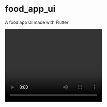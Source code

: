 # food_app_ui
A food app UI made with Flutter

<video width="320" height="240" controls>
  <source src="fast_food_ui.mp4" type="video/mp4">
</video>
